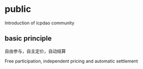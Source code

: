 # public
Introduction of icpdao community
## basic principle
自由参与，自主定价，自动结算

Free participation, independent pricing and automatic settlement
